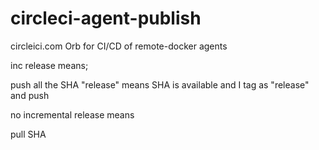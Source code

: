 # circleci-agent-publish

circleici.com Orb for CI/CD of remote-docker agents  



inc release means;

push all the SHA
"release" means SHA is available and I tag as "release" and push


no incremental release means

pull SHA